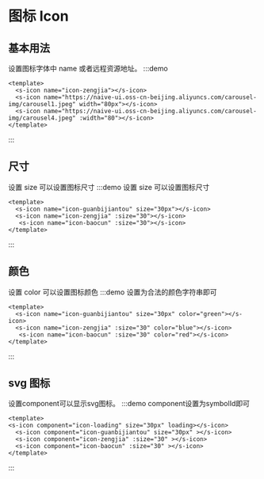 # 图标 Icon

## 基本用法

设置图标字体中 name 或者远程资源地址。 
:::demo

```vue
<template>
  <s-icon name="icon-zengjia"></s-icon>
  <s-icon name="https://naive-ui.oss-cn-beijing.aliyuncs.com/carousel-img/carousel1.jpeg" width="80px"></s-icon>
  <s-icon name="https://naive-ui.oss-cn-beijing.aliyuncs.com/carousel-img/carousel4.jpeg" :width="80"></s-icon>
</template>
```
:::

## 尺寸

设置 size 可以设置图标尺寸 
:::demo 设置 size 可以设置图标尺寸

```vue
<template>
  <s-icon name="icon-guanbijiantou" size="30px"></s-icon>
  <s-icon name="icon-zengjia" :size="30"></s-icon>
   <s-icon name="icon-baocun" :size="30"></s-icon>
</template>
```

:::

## 颜色

设置 color 可以设置图标颜色 
:::demo 设置为合法的颜色字符串即可

```vue
<template>
  <s-icon name="icon-guanbijiantou" size="30px" color="green"></s-icon>
  <s-icon name="icon-zengjia" :size="30" color="blue"></s-icon>
   <s-icon name="icon-baocun" :size="30" color="red"></s-icon>
</template>
```

:::

## svg 图标
设置component可以显示svg图标。
:::demo component设置为symbolId即可

```vue
<template>
<s-icon component="icon-loading" size="30px" loading></s-icon>
  <s-icon component="icon-guanbijiantou" size="30px" ></s-icon>
  <s-icon component="icon-zengjia" :size="30" ></s-icon>
  <s-icon component="icon-baocun" :size="30" ></s-icon>
</template>
```

:::
